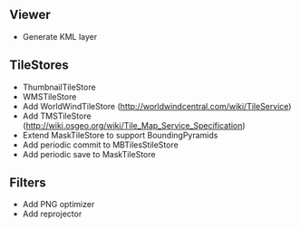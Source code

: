 Viewer
------

* Generate KML layer

TileStores
----------

* ThumbnailTileStore
* WMSTileStore
* Add WorldWindTileStore (http://worldwindcentral.com/wiki/TileService)
* Add TMSTileStore (http://wiki.osgeo.org/wiki/Tile_Map_Service_Specification)
* Extend MaskTileStore to support BoundingPyramids
* Add periodic commit to MBTilesStileStore
* Add periodic save to MaskTileStore

Filters
-------

* Add PNG optimizer
* Add reprojector
